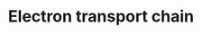 ---
annotations:
- id: PW:0000034
  parent: classic metabolic pathway
  type: Pathway Ontology
  value: electron transport chain pathway
authors:
- Kdahlquist
- MaintBot
- M.Braymer
- AlexanderPico
- Christine Chichester
- Khanspers
- Egonw
- Mkutmon
- Papax
- Fehrhart
- Eweitz
citedin:
- link: PMC9170023
- link: PMC8856713
- link: PMC8144192
- link: PMC6657571
- link: PMC5750849
- link: PMC5291728
- link: PMC5312289
description: 'An electron transport chain(ETC) couples a chemical reaction between
  an electron donor (such as NADH) and an electron acceptor (such as O2) to the transfer
  of H+ ions across a membrane, through a set of mediating biochemical reactions.
  These H+ ions are used to produce adenosine triphosphate (ATP), the main energy
  intermediate in living organisms, as they move back across the membrane.  In mitochondria,
  it is the conversion of oxygen to water, NADH to NAD+ and succinate to fumarate
  that drives the transfer of H+ ions. Source: Wikipedia ([[wikipedia:Electron_transport_chain]])'
last-edited: 2021-05-23
organisms:
- Mus musculus
redirect_from:
- /index.php/Pathway:WP295
- /instance/WP295
- /instance/WP295_rr117879
revision: r117879
schema-jsonld:
- '@context': https://schema.org/
  '@id': https://wikipathways.github.io/pathways/WP295.html
  '@type': Dataset
  creator:
    '@type': Organization
    name: WikiPathways
  description: 'An electron transport chain(ETC) couples a chemical reaction between
    an electron donor (such as NADH) and an electron acceptor (such as O2) to the
    transfer of H+ ions across a membrane, through a set of mediating biochemical
    reactions. These H+ ions are used to produce adenosine triphosphate (ATP), the
    main energy intermediate in living organisms, as they move back across the membrane.  In
    mitochondria, it is the conversion of oxygen to water, NADH to NAD+ and succinate
    to fumarate that drives the transfer of H+ ions. Source: Wikipedia ([[wikipedia:Electron_transport_chain]])'
  keywords:
  - ATP
  - Atp5a1
  - Atp5b
  - Atp5c1
  - Atp5d
  - Atp5e
  - Atp5f1
  - Atp5g2
  - Atp5g3
  - Atp5h
  - Atp5j
  - Atp5j2
  - Atp5k
  - Atp5l
  - Atp5o
  - Atp5s
  - Atpif1
  - Cox15
  - Cox17
  - Cox4i1
  - Cox5a
  - Cox5b
  - Cox6a1
  - Cox6a2
  - Cox6b1
  - Cox6c
  - Cox7a1
  - Cox7a2
  - Cox7a2l
  - Cox7b
  - Cox8a
  - Cytochrome C
  - FAD
  - FADH2
  - Gm20538
  - H+
  - H2O
  - NAD+
  - NADH
  - Ndufa1
  - Ndufa10
  - Ndufa12
  - Ndufa2
  - Ndufa3
  - Ndufa4
  - Ndufa5
  - Ndufa6
  - Ndufa7
  - Ndufa8
  - Ndufa9
  - Ndufab1
  - Ndufb10
  - Ndufb2
  - Ndufb3
  - Ndufb4
  - Ndufb5
  - Ndufb6
  - Ndufb7
  - Ndufb9
  - Ndufc1
  - Ndufc2
  - Ndufs1
  - Ndufs2
  - Ndufs3
  - Ndufs4
  - Ndufs5
  - Ndufs6
  - Ndufs7
  - Ndufs8
  - Ndufv1
  - Ndufv2
  - Ndufv3
  - O2
  - Sco1
  - Sdha
  - Sdhb
  - Sdhc
  - Sdhd
  - Slc25a14
  - Slc25a27
  - Slc25a4
  - Slc25a5
  - Succinate
  - Surf1
  - Ubiquinone
  - Ucp1
  - Ucp2
  - Ucp3
  - Uqcr10
  - Uqcr11
  - Uqcrb
  - Uqcrc1
  - Uqcrc2
  - Uqcrfs1
  - Uqcrh
  - Uqcrq
  - e-
  - mt-Atp6
  - mt-Atp8
  - mt-Co1
  - mt-Co2
  - mt-Co3
  - mt-Cytb
  - mt-Nd1
  - mt-Nd2
  - mt-Nd3
  - mt-Nd4
  - mt-Nd4l
  - mt-Nd5
  - mt-Nd6
  license: CC0
  name: Electron transport chain
seo: CreativeWork
title: Electron transport chain
wpid: WP295
---